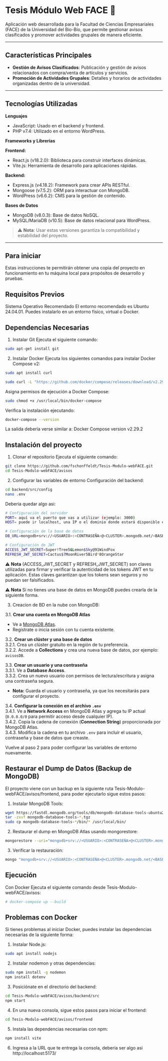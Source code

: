 # Tesis Módulo Web FACE 🏫

Aplicación web desarrollada para la Facultad de Ciencias Empresariales (FACE) de la Universidad del Bío-Bío, que permite gestionar avisos clasificados y promover actividades grupales de manera eficiente.

---

## Características Principales

- **Gestión de Avisos Clasificados**: Publicación y gestión de avisos relacionados con compra/venta de artículos y servicios.
- **Promoción de Actividades Grupales**: Detalles y horarios de actividades organizadas dentro de la universidad.

---


## Tecnologías Utilizadas

**Lenguajes**
   - JavaScript: Usado en el backend y frontend.
   - PHP v7.4: Utilizado en el entorno WordPress.

**Frameworks y Librerías**

**Frontend:**
   - React.js (v18.2.0): Biblioteca para construir interfaces dinámicas.
   - Vite.js: Herramienta de desarrollo para aplicaciones rápidas.

**Backend:**
   - Express.js (v4.18.2): Framework para crear APIs RESTful.
   - Mongoose (v7.5.2): ORM para interactuar con MongoDB.
   - WordPress (v6.6.2): CMS para la gestión de contenido.

**Bases de Datos**
   - MongoDB (v8.0.3): Base de datos NoSQL.
   - MySQL/MariaDB (v10.5): Base de datos relacional para WordPress.

> ⚠️ **Nota**: Usar estas versiones garantiza la compatibilidad y estabilidad del proyecto.

---

## Para iniciar
Estas instrucciones te permitirán obtener una copia del proyecto en funcionamiento en tu máquina local para propósitos de desarrollo y pruebas.

 ## Requisitos Previos
Sistema Operativo Recomendado
El entorno recomendado es Ubuntu 24.04.01. Puedes instalarlo en un entorno físico, virtual o Docker.

## Dependencias Necesarias

1. Instalar Git
Ejecuta el siguiente comando:

```bash
sudo apt-get install git
```

2. Instalar Docker
Ejecuta los siguientes comandos para instalar Docker Compose v2:

```bash
sudo apt install curl

sudo curl -L "https://github.com/docker/compose/releases/download/v2.29.2/docker-compose-$(uname -s)-$(uname -m)" -o /usr/local/bin/docker-compose
```
Asigna permisos de ejecución a Docker Compose:
```bash
sudo chmod +x /usr/local/bin/docker-compose
```
Verifica la instalación ejecutando:
```bash
docker-compose --version
```
La salida debería verse similar a:
Docker Compose version v2.29.2


## Instalación del proyecto
1. Clonar el repositorio
Ejecuta el siguiente comando:

```bash
git clone https://github.com/fschonffeldt/Tesis-Modulo-webFACE.git
cd Tesis-Modulo-webFACE/avisos
```
2. Configurar las variables de entorno
Configuración del backend:

```bash
cd backend/src/config
nano .env
```
Deberia quedar algo asi:
```bash
# Configuración del servidor
PORT= aquí va el puerto que vas a utilizar (ejemplo: 3000)
HOST= puede ir localhost, una IP o el dominio donde estará disponible el servidor (ejemplo: localhost)

# Configuración de la base de datos
DB_URL=mongodb+srv://<USUARIO>:<CONTRASEÑA>@<CLUSTER>.mongodb.net/<BASE_DE_DATOS>?retryWrites=true&w=majority&appName=<APP_NAME>

# Configuración de JWT
ACCESS_JWT_SECRET=Super!Tree5&Lemon$Sky@91WindFox
REFRESH_JWT_SECRET=Cactus$7MoonRiver5Bird*8OrangeStar
```
⚠️ **Nota** 
(ACCESS_JWT_SECRET y REFRESH_JWT_SECRET) son claves utilizadas para firmar y verificar la autenticidad de los tokens JWT en tu aplicación.
Estas claves garantizan que los tokens sean seguros y no puedan ser falsificados.

⚠️ **Nota** 
Si no tienes una base de datos en MongoDB puedes crearla de la siguiente forma.

3. Creacion de BD en la nube con MongoDB:
   
3.1. **Crear una cuenta en MongoDB Atlas**  
   - Ve a [MongoDB Atlas](https://www.mongodb.com/cloud/atlas).  
   - Regístrate o inicia sesión con tu cuenta existente.

3.2. **Crear un clúster y una base de datos**  
   3.2.1. Crea un clúster gratuito en la región de tu preferencia.  
   3.2.2. Accede a **Collections** y crea una nueva base de datos, por ejemplo: `avisosDB`.

3.3. **Crear un usuario y una contraseña**  
   3.3.1. Ve a **Database Access**.  
   3.3.2. Crea un nuevo usuario con permisos de lectura/escritura y asigna una contraseña segura.  
   - **Nota:** Guarda el usuario y contraseña, ya que los necesitarás para configurar el proyecto.

3.4. **Configurar la conexión en el archivo `.env`**  
   3.4.1. Ve a **Network Access** en MongoDB Atlas y agrega tu IP actual (`0.0.0.0/0` para permitir acceso desde cualquier IP).  
   3.4.2. Copia la cadena de conexión (**Connection String**) proporcionada por MongoDB Atlas.  
   3.4.3. Modifica la cadena en tu archivo `.env` para incluir el usuario, contraseña y base de datos que creaste.

Vuelve al paso 2 para poder configurar las variables de entorno nuevamente.


## Restaurar el Dump de Datos (Backup de MongoDB)
El proyecto viene con un backup en la siguiente ruta Tesis-Modulo-webFACE/avisos/frontend, para poder ejecutarlo sigue estos pasos:

1. Instalar MongoDB Tools:
```bash
wget https://fastdl.mongodb.org/tools/db/mongodb-database-tools-ubuntu2204-x86_64-100.10.0.tgz
tar -zxvf mongodb-database-tools-*.tgz
sudo cp mongodb-database-tools-*/bin/* /usr/local/bin/
```
2. Restaurar el dump en MongoDB Atlas usando mongorestore:

```bash
mongorestore --uri="mongodb+srv://<USUARIO>:<CONTRASEÑA>@<CLUSTER>.mongodb.net/<BASE_DE_DATOS>" ./backup/test
```
3. Verificar la restauración:
```bash
mongo "mongodb+srv://<USUARIO>:<CONTRASEÑA>@<CLUSTER>.mongodb.net/<BASE_DE_DATOS>"
```


## Ejecución
Con Docker
Ejecuta el siguiente comando desde Tesis-Modulo-webFACE/avisos:

```bash
# docker-compose up --build
```

## Problemas con Docker
Si tienes problemas al iniciar Docker, puedes instalar las dependencias necesarias de la siguiente forma:

1. Instalar Node.js:
```bash
sudo apt install nodejs
```
2. Instalar nodemon y otras dependencias:
```bash
sudo npm install -g nodemon
npm install dotenv
```
3. Posiciónate en el directorio del backend:
```bash
cd Tesis-Modulo-webFACE/avisos/backend/src
npm start
```
4. En una nueva consola, sigue estos pasos para iniciar el frontend:
```bash
cd Tesis-Modulo-webFACE/avisos/frontend
```
5. Instala las dependencias necesarias con npm:
```bash
npm install vite
```
6. Ingresa a la URL que te entrega la consola, deberia ser algo asi http://localhost:5173/

